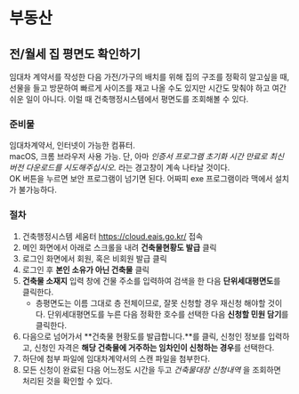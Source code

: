 # 부동산


## 전/월세 집 평면도 확인하기

임대차 계약서를 작성한 다음 가전/가구의 배치를 위해 집의 구조를 정확히 알고싶을 때, 선물을 들고 방문하여 빠르게 사이즈를 재고 나올 수도 있지만 시간도 맞춰야 하고 여간 쉬운 일이 아니다.
이럴 때 건축행정시스템에서 평면도를 조회해볼 수 있다.

### 준비물

임대차계약서, 인터넷이 가능한 컴퓨터.  
macOS, 크롬 브라우저 사용 가능. 단, 아마 _인증서 프로그램 초기화 시간 만료로 최신 버전 다운로드를 시도해주십시오._ 라는 경고창이 계속 나타날 것이다.  
OK 버튼을 누르면 보안 프로그램이 넘기면 된다. 어짜피 exe 프로그램이라 맥에서 설치가 불가능하다.

### 절차

1. 건축행정시스템 세움터 https://cloud.eais.go.kr/ 접속
2. 메인 화면에서 아래로 스크롤을 내려 **건축물현황도 발급** 클릭
3. 로그인 화면에서 회원, 혹은 비회원 발급 클릭
4. 로그인 후 **본인 소유가 아닌 건축물** 클릭
5. **건축물 소재지** 입력 창에 건물 주소를 입력하여 검색을 한 다음 **단위세대평면도**를 클릭한다.
    - 층평면도는 이름 그대로 층 전체이므로, 잘못 신청할 경우 재신청 해야할 것이다. 단위세대평면도를 누른 다음 정확한 호수를 선택한 다음 **신청할 민원 담기**를 클릭한다.
7. 다음으로 넘어가서 **건축물 현황도를 발급합니다.**를 클릭, 신청인 정보를 입력하고, 신청인 자격은 **해당 건축물에 거주하는 임차인이 신청하는 경우**를 선택한다.
8. 하단에 첨부 파일에 임대차계약서의 스캔 파일을 첨부한다.
9. 모든 신청이 완료된 다음 어느정도 시간을 두고 _건축물대장 신청내역_ 을 조회하면 처리된 것을 확인할 수 있다.
